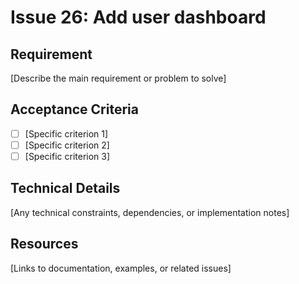 # Issue 26: Add user dashboard

## Requirement
[Describe the main requirement or problem to solve]

## Acceptance Criteria
- [ ] [Specific criterion 1]
- [ ] [Specific criterion 2]
- [ ] [Specific criterion 3]

## Technical Details
[Any technical constraints, dependencies, or implementation notes]

## Resources
[Links to documentation, examples, or related issues]

